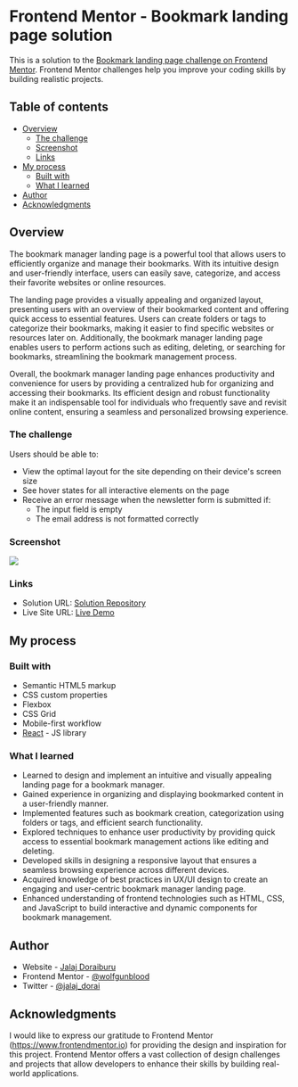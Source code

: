# Frontend Mentor - Bookmark landing page solution

This is a solution to the [Bookmark landing page challenge on Frontend Mentor](https://www.frontendmentor.io/challenges/bookmark-landing-page-5d0b588a9edda32581d29158). Frontend Mentor challenges help you improve your coding skills by building realistic projects. 

## Table of contents

- [Overview](#overview)
  - [The challenge](#the-challenge)
  - [Screenshot](#screenshot)
  - [Links](#links)
- [My process](#my-process)
  - [Built with](#built-with)
  - [What I learned](#what-i-learned)
- [Author](#author)
- [Acknowledgments](#acknowledgments)


## Overview

The bookmark manager landing page is a powerful tool that allows users to efficiently organize and manage their bookmarks. With its intuitive design and user-friendly interface, users can easily save, categorize, and access their favorite websites or online resources.

The landing page provides a visually appealing and organized layout, presenting users with an overview of their bookmarked content and offering quick access to essential features. Users can create folders or tags to categorize their bookmarks, making it easier to find specific websites or resources later on. Additionally, the bookmark manager landing page enables users to perform actions such as editing, deleting, or searching for bookmarks, streamlining the bookmark management process.

Overall, the bookmark manager landing page enhances productivity and convenience for users by providing a centralized hub for organizing and accessing their bookmarks. Its efficient design and robust functionality make it an indispensable tool for individuals who frequently save and revisit online content, ensuring a seamless and personalized browsing experience.

### The challenge

Users should be able to:

- View the optimal layout for the site depending on their device's screen size
- See hover states for all interactive elements on the page
- Receive an error message when the newsletter form is submitted if:
  - The input field is empty
  - The email address is not formatted correctly

### Screenshot

![](./screenshot.jpg)

### Links

- Solution URL: [Solution Repository](https://your-solution-url.com)
- Live Site URL: [Live Demo](https://your-live-site-url.com)

## My process

### Built with

- Semantic HTML5 markup
- CSS custom properties
- Flexbox
- CSS Grid
- Mobile-first workflow
- [React](https://reactjs.org/) - JS library

### What I learned

- Learned to design and implement an intuitive and visually appealing landing page for a bookmark manager.
- Gained experience in organizing and displaying bookmarked content in a user-friendly manner.
- Implemented features such as bookmark creation, categorization using folders or tags, and efficient search functionality.
- Explored techniques to enhance user productivity by providing quick access to essential bookmark management actions like editing and deleting.
- Developed skills in designing a responsive layout that ensures a seamless browsing experience across different devices.
- Acquired knowledge of best practices in UX/UI design to create an engaging and user-centric bookmark manager landing page.
- Enhanced understanding of frontend technologies such as HTML, CSS, and JavaScript to build interactive and dynamic components for bookmark management.

## Author

- Website - [Jalaj Doraiburu](https://wolfgunblood.github.io/portfolio/)
- Frontend Mentor - [@wolfgunblood](https://www.frontendmentor.io/profile/wolfgunblood)
- Twitter - [@jalaj_dorai](https://twitter.com/jalaj_dorai)


## Acknowledgments

I would like to express our gratitude to Frontend Mentor (https://www.frontendmentor.io) for providing the design and inspiration for this project. Frontend Mentor offers a vast collection of design challenges and projects that allow developers to enhance their skills by building real-world applications.
